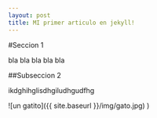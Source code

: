 ```yaml
---
layout: post
title: MI primer articulo en jekyll!
---
```


#Seccion 1

bla bla bla bla bla 

##Subseccion 2 

ikdghihglisdhgiludhgudfhg

![un gatito]({{ site.baseurl }}/img/gato.jpg) )
